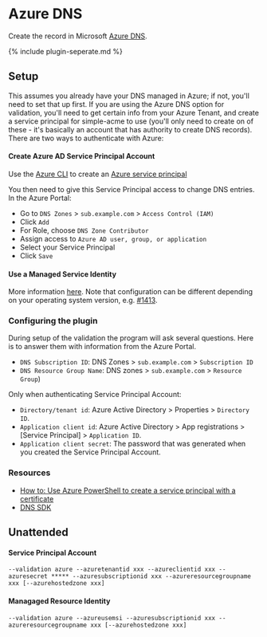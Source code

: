 ---
---
# Azure DNS 
Create the record in Microsoft [Azure DNS](https://azure.microsoft.com/en-us/services/dns/).

{% include plugin-seperate.md %}

## Setup
This assumes you already have your DNS managed in Azure; if not, you'll need to set that up first. If you are 
using the Azure DNS option for validation, you'll need to get certain info from your Azure Tenant, and create 
a service principal for simple-acme to use (you'll only need to create on of these - it's basically an account that has authority to create DNS records). 
There are two ways to authenticate with Azure:

#### Create Azure AD Service Principal Account
Use the [Azure CLI](https://docs.microsoft.com/en-us/cli/azure/install-azure-cli-windows?view=azure-cli-latest)
to create an [Azure service principal](https://docs.microsoft.com/en-us/cli/azure/create-an-azure-service-principal-azure-cli?view=azure-cli-latest)

You then need to give this Service Principal access to change DNS entries. In the Azure Portal:
* Go to `DNS Zones` > `sub.example.com` > `Access Control (IAM)`
* Click `Add`
* For Role, choose `DNS Zone Contributor`
* Assign access to `Azure AD user, group, or application`
* Select your Service Principal
* Click `Save`

#### Use a Managed Service Identity
More information [here](https://docs.microsoft.com/en-us/azure/active-directory/managed-identities-azure-resources/overview). Note that configuration can be different depending on your operating system version, e.g. [#1413](https://github.com/win-acme/win-acme/issues/1413).

### Configuring the plugin
During setup of the validation the program will ask several questions. 
Here is to answer them with information from the Azure Portal.

* `DNS Subscription ID`: DNS Zones > `sub.example.com` > `Subscription ID`
* `DNS Resource Group Name`: DNS zones > `sub.example.com` > `Resource Group`)

Only when authenticating Service Principal Account:

* `Directory/tenant id`: Azure Active Directory > Properties > `Directory ID`.
* `Application client id`: Azure Active Directory > App registrations > [Service Principal] > `Application ID`.
* `Application client secret`: The password that was generated when you created the Service Principal Account.

### Resources
- [How to: Use Azure PowerShell to create a service principal with a certificate](https://docs.microsoft.com/en-us/azure/active-directory/develop/howto-authenticate-service-principal-powershell)
- [DNS SDK](https://docs.microsoft.com/en-us/azure/dns/dns-sdk)

## Unattended 
#### Service Principal Account
`--validation azure --azuretenantid xxx --azureclientid xxx --azuresecret ***** --azuresubscriptionid xxx --azureresourcegroupname xxx [--azurehostedzone xxx]`
#### Managaged Resource Identity
`--validation azure --azureusemsi --azuresubscriptionid xxx --azureresourcegroupname xxx [--azurehostedzone xxx]`
